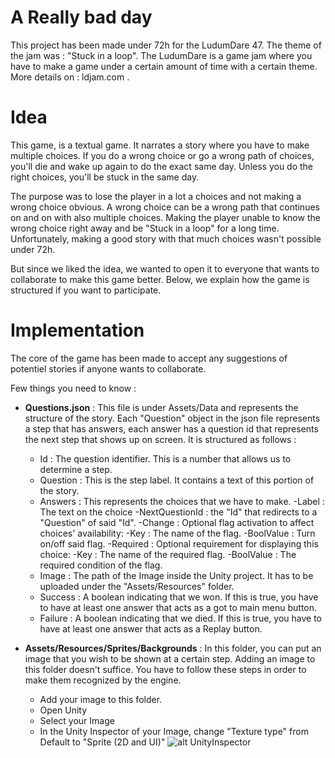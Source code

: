 # A Really bad day

This project has been made under 72h for the LudumDare 47. 
The theme of the jam was : "Stuck in a loop".
The LudumDare is a game jam where you have to make a game under a certain amount of time with a certain theme. More details on : ldjam.com .

# Idea

This game, is a textual game. It narrates a story where you have to make multiple choices. 
If you do a wrong choice or go a wrong path of choices, you'll die and wake up again to do the exact same day. 
Unless you do the right choices, you'll be stuck in the same day. 

The purpose was to lose the player in a lot a choices and not making a wrong choice obvious. A wrong choice can be a wrong path that continues on and on with also multiple choices. Making the player unable to know the wrong choice right away and be "Stuck in a loop" for a long time. 
Unfortunately, making a good story with that much choices wasn't possible under 72h. 

But since we liked the idea, we wanted to open it to everyone that wants to collaborate to make this game better.
Below, we explain how the game is structured if you want to participate.

# Implementation

The core of the game has been made to accept any suggestions of potentiel stories if anyone wants to collaborate. 

Few things you need to know : 

- **Questions.json** : This file is under Assets/Data and represents the structure of the story. Each "Question" object in the json file represents a step that has answers, each answer has a question id that represents the next step that shows up on screen. It is structured as follows : 

	- Id : The question identifier. This is a number that allows us to determine a step.
	- Question : This is the step label. It contains a text of this portion of the story.
	- Answers : This represents the choices that we have to make.
			-Label : The text on the choice
			-NextQuestionId : the "Id" that redirects to a "Question" of said "Id".
			-Change : Optional flag activation to affect choices' availability:
				-Key : The name of the flag.
				-BoolValue : Turn on/off said flag.
			-Required : Optional requirement for displaying this choice:
                -Key : The name of the required flag.
                -BoolValue : The required condition of the flag.
	- Image : The path of the Image inside the Unity project. It has to be uploaded under the "Assets/Resources" folder.
	- Success : A boolean indicating that we won. If this is true, you have to have at least one answer that acts as a got to main menu button.
	- Failure : A boolean indicating that we died. If this is true, you have to have at least one answer that acts as a Replay button.
- **Assets/Resources/Sprites/Backgrounds** : In this folder, you can put an image that you wish to be shown at a certain step. Adding an image to this folder doesn't suffice. You have to follow these steps in order to make them recognized by the engine.
	- Add your image to this folder.
	- Open Unity
	- Select your Image
	- In the Unity Inspector of your Image, change "Texture type" from Default to "Sprite (2D and UI)" 
	![alt UnityInspector](https://docs.unity3d.com/uploads/SpriteEditorButton.png)
